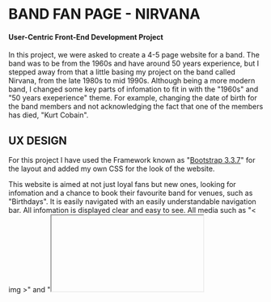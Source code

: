 # BAND FAN PAGE - NIRVANA
 
#### User-Centric Front-End Development Project

In this project, we were asked to create a 4-5 page website for a band. The band was to be from the 1960s and have around 50 years experience, but I stepped away from that a little basing my project on the band called Nirvana, from the late 1980s to mid 1990s. 
Although being a more modern band, I changed some key parts of infomation to fit in with the "1960s" and "50 years exeperience" theme. For example, changing the date of birth for the band members and not acknowledging the fact that one of the members has died, "Kurt Cobain".

## UX DESIGN

For this project I have used the Framework known as "[Bootstrap 3.3.7](http://getbootstrap.com/docs/3.3/)" for the layout and added my own CSS for the look of the website.

This website is aimed at not just loyal fans but new ones, looking for infomation and a chance to book their favourite band for venues, such as "Birthdays".
It is easily navigated with an easily understandable navigation bar. All infomation is displayed clear and easy to see. All media such as "< img >" and "<iframe>" has been sized accordingly.


All Mock-Ups and planning I did for this project can be found here [Mock-Ups](https://github.com/CapitainHolmes/milestone-project-one/tree/master/mock-ups).

## FEATURES

All pages on this site include the "Header" and "Footer". The Header consists of the navigation bar and logo. The Footer has links to Official Nirvana social media pages and "Terms/Privacy" pages.

I chose "Gold" and "Black" for the main colors as they are used for Nirvana's actual logo. The colors used in this project were:

- "#fab824" (**Gold. Text Color**)
- "#a3730c" (**strong orange(brown)/strong gamboge. Hover Effect**)
- "black"   (**Background**)

I have imported the fonts from Google: "**Abril+Fatface**" (For the main Nirvana logo located at the top left). "**Gloria+Hallelujah**" (For the main text spread across the whole site).
I chose "Abril+Fatface" as it resembles the actual font used for the real Nirvana logo. I chose the "Gloria+Hallelujah" font as I thought it fits well with the "rock/grunge" band genre.

### [index.html](https://band-fan-page-capitainholmes.c9users.io/index.html)

This is the opening page, where fans are will notice a video that plays automatically and the current tour the band is on.

On this page I have used multiple links, such as:

- [Youtube](https://www.youtube.com/embed/pkcJEvMcnEg?rel=0&autoplay=1)
- [Spotify](https://open.spotify.com/embed/album/1To7kv722A8SpZF789MZy7)
- [Image](https://images.genius.com/4465191b365db223ee48932553c77c6c.559x559x1.jpg)

Footer Links applied to all pages:

- [Facebook](https://www.facebook.com/Nirvana)
- [Twitter](https://twitter.com/Nirvana)
- [Youtube](https://www.youtube.com/user/NirvanaVEVO) (All YouTube videos have been copied from here)

The Image [gig-poster] was taken and saved from googled images. 

### [about.html](https://band-fan-page-capitainholmes.c9users.io/about.html)

This page is dedicated to giving fans a little infomation on not only the band, but each band member.

On this page I have copied links from social media, YouTube and other sites:

- [Image](https://img.apmcdn.org/9366269874562bbfd3d954e8a7b1a0d8d8f2bce3/uncropped/a21c90-20130927-steve-albini-letter.jpg)
- [RockHall](https://www.rockhall.com/inductees/nirvana)
- [Image](https://hips.hearstapps.com/esquireuk.cdnds.net/15/37/original/original-kurt-cobain-style-43-jpg-151570f5.jpg)
- [Image](https://pbs.twimg.com/profile_images/3773972635/c03b4151cd39036f922343d3ffab4bb8_400x400.jpeg)
- [Facebook](https://www.facebook.com/ScreamDC/)
- [FooFighters](https://foofighters.com/)
- [Image](https://upload.wikimedia.org/wikipedia/commons/thumb/b/bd/Foo_Fighters_-_Rock_am_Ring_2018-5671.jpg/1200px-Foo_Fighters_-_Rock_am_Ring_2018-5671.jpg)

### [music.html](https://band-fan-page-capitainholmes.c9users.io/music.html)

This page is where fans can have a listen at some of the best songs the band has produced.

On this page, all video links have come from:

- [Youtube](https://www.youtube.com/user/NirvanaVEVO)

### [bookings/contact.html](https://band-fan-page-capitainholmes.c9users.io/bookings-contact.html)

This page is where fans can use the forms provided to either, book the band for special occassion and/or contact the band with any questions they might have. Also gives fans the ooportunity to sign up for News updates.

## TECHNOLOGIES

Here are links to each techonology I have used:

- [HTML5](https://en.wikipedia.org/wiki/HTML5)
- [CSS3](https://en.wikipedia.org/wiki/Cascading_Style_Sheets)
- [Bootstrap 3.3.7](http://getbootstrap.com/docs/3.3/)
- [JavaScript](https://www.javascript.com)
- [Font Awesome 5](https://fontawesome.com)


## TESTING

I conducted tests on a wide selction of browsers/devices to ensure User's can successfully use the site and it's features.

Tests conducted:

- Checking the responsiveness
- Making sure each link worked porperly
- All images resize appropriately 

These tests included browsers/devices:

- Edge - laptop
- Mozilla - laptop
- Chrome - laptop and Iphone
- Safari - Iphone
- Internet Explorer - laptop

## DEPLOYMENT

Whenever I thought that a page was finished, I deployed it to "**GitHub Pages**" using version controls found here - [GitHub](https://github.com/evennia/evennia/wiki/Version-Control).

All my commits and project be found here [milestone-project-one](https://github.com/CapitainHolmes/milestone-project-one).

## CREDIT

All content/media copied from other sources has been noted above.

## ACKNOWLEDGEMENTS

I received inspiration for this project through being a long fan of the band Nirvana. I used this passion to create the site. 

